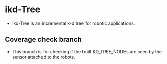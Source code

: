 # ikd-Tree
+ ikd-Tree is an incremental k-d tree for robotic applications.

## Coverage check branch
+ This branch is for checking if the built KD_TREE_NODEs are seen by the sensor attached to the robots.